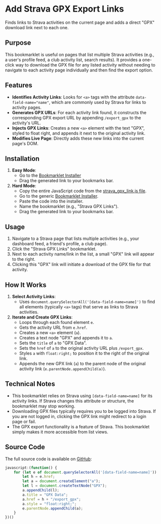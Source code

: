 # Add Strava GPX Export Links

Finds links to Strava activities on the current page and adds a direct "GPX" download link next to each one.

## Purpose

This bookmarklet is useful on pages that list multiple Strava activities (e.g., a user's profile feed, a club activity list, search results). It provides a one-click way to download the GPX file for any listed activity without needing to navigate to each activity page individually and then find the export option.

## Features

-   **Identifies Activity Links**: Looks for `<a>` tags with the attribute `data-field-name="name"`, which are commonly used by Strava for links to activity pages.
-   **Generates GPX URLs**: For each activity link found, it constructs the corresponding GPX export URL by appending `/export_gpx` to the activity's URL.
-   **Injects GPX Links**: Creates a new `<a>` element with the text "GPX", styled to float right, and appends it next to the original activity link.
-   **Modifies Live Page**: Directly adds these new links into the current page's DOM.

## Installation

1.  **Easy Mode**:
    *   Go to the [Bookmarklet Installer](https://austegard.com/web-utilities/bookmarklet-installer.html?bookmarklet=strava_gpx_link.js)
    *   Drag the generated link to your bookmarks bar.
2.  **Hard Mode**:
    *   Copy the entire JavaScript code from the [strava_gpx_link.js file](https://github.com/oaustegard/bookmarklets/blob/main/strava_gpx_link.js).
    *   Go to the generic [Bookmarklet Installer](https://austegard.com/web-utilities/bookmarklet-installer.html).
    *   Paste the code into the installer.
    *   Name the bookmarklet (e.g., "Strava GPX Links").
    *   Drag the generated link to your bookmarks bar.

## Usage

1.  Navigate to a Strava page that lists multiple activities (e.g., your dashboard feed, a friend's profile, a club page).
2.  Click the "Strava GPX Links" bookmarklet.
3.  Next to each activity name/link in the list, a small "GPX" link will appear to the right.
4.  Clicking this "GPX" link will initiate a download of the GPX file for that activity.

## How It Works

1.  **Select Activity Links**:
    *   Uses `document.querySelectorAll('[data-field-name=name]')` to find all elements (typically `<a>` tags) that serve as links to Strava activities.
2.  **Iterate and Create GPX Links**:
    *   Loops through each found element `e`.
    *   Gets the activity URL from `e.href`.
    *   Creates a new `<a>` element (`a`).
    *   Creates a text node "GPX" and appends it to `a`.
    *   Sets the `title` of `a` to "GPX Data".
    *   Sets the `href` of `a` to the original activity URL plus `/export_gpx`.
    *   Styles `a` with `float:right;` to position it to the right of the original link.
    *   Appends the new GPX link (`a`) to the parent node of the original activity link (`e.parentNode.appendChild(a)`).

## Technical Notes

-   This bookmarklet relies on Strava using `[data-field-name=name]` for its activity links. If Strava changes this attribute or structure, the bookmarklet may stop working.
-   Downloading GPX files typically requires you to be logged into Strava. If you are not logged in, clicking the GPX link might redirect to a login page or fail.
-   The GPX export functionality is a feature of Strava. This bookmarklet simply makes it more accessible from list views.

## Source Code

The full source code is available on [GitHub](https://github.com/oaustegard/bookmarklets/blob/main/strava_gpx_link.js):
```javascript
javascript:(function() {
	for (let e of document.querySelectorAll('[data-field-name=name]')) {
		let h = e.href;
		let a = document.createElement("a");
		let l = document.createTextNode("GPX");
		a.appendChild(l);
		a.title = "GPX Data";
		a.href = h + "/export_gpx";
		a.style = "float:right;";
		e.parentNode.appendChild(a);
	}
})()
```
